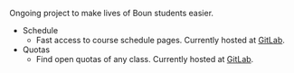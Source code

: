 Ongoing project to make lives of Boun students easier.

- Schedule
  - Fast access to course schedule pages. Currently hosted at [GitLab](https://fusuy.gitlab.io/schedule).
- Quotas
  - Find open quotas of any class. Currently hosted at [GitLab](https://fusuy.gitlab.io/quotas).
